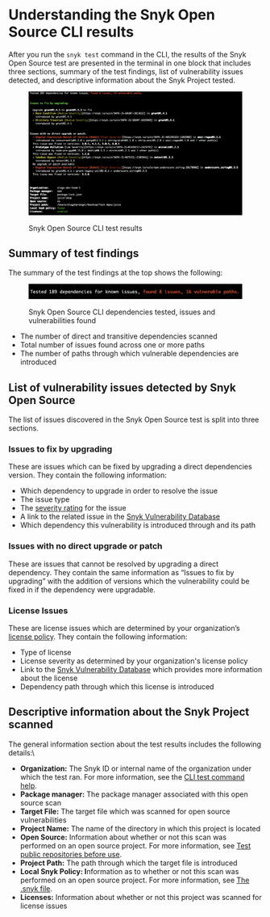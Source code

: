 # Understanding the Snyk Open Source CLI results

After you run the `snyk test` command in the CLI, the results of the Snyk Open Source test are presented in the terminal in one block that includes three sections, summary of the test findings, list of vulnerability issues detected, and descriptive information about the Snyk Project tested.

<figure><img src="../../../.gitbook/assets/image (107) (1) (1) (1) (1) (1) (1) (1) (1) (1) (1) (1) (1) (1) (1) (1) (2) (1) (1) (1) (1) (1) (1) (2).png" alt="Snyk Open Source CLI test results."><figcaption><p>Snyk Open Source CLI test results</p></figcaption></figure>

## Summary of test findings

The summary of the test findings at the top shows the following:

<figure><img src="../../../.gitbook/assets/image (533).png" alt="Snyk Open Source CLI dependencies tested, issues and vulnerabilities found."><figcaption><p>Snyk Open Source CLI dependencies tested, issues and vulnerabilities found</p></figcaption></figure>

* The number of direct and transitive dependencies scanned
* Total number of issues found across one or more paths
* The number of paths through which vulnerable dependencies are introduced

## **List of vulnerability issues detected by Snyk Open Source**

The list of issues discovered in the Snyk Open Source test is split into three sections.

### **Issues to fix by upgrading**

These are issues which can be fixed by upgrading a direct dependencies version. They contain the following information:

* Which dependency to upgrade in order to resolve the issue
* The issue type
* The [severity rating](../../../manage-issues/issue-management/severity-levels.md) for the issue
* A link to the related issue in the [Snyk Vulnerability Database](https://security.snyk.io/)
* Which dependency this vulnerability is introduced through and its path

### **Issues with no direct upgrade or patch**

These are issues that cannot be resolved by upgrading a direct dependency. They contain the same information as “Issues to fix by upgrading” with the addition of versions which the vulnerability could be fixed in if the dependency were upgradable.

### License Issues

These are license issues which are determined by your organization’s [license policy](../../../manage-issues/policies/license-policies/). They contain the following information:

* Type of license
* License severity as determined by your organization's license policy
* Link to the [Snyk Vulnerability Database](https://security.snyk.io/) which provides more information about the license
* Dependency path through which this license is introduced

## Descriptive information about the Snyk Project scanned

The general information section about the test results includes the following details:\\

* **Organization:** The Snyk ID or internal name of the organization under which the test ran. For more information, see the [CLI test command help](../../../snyk-cli/commands/test.md).
* **Package manager:** The package manager associated with this open source scan
* **Target File:** The target file which was scanned for open source vulnerabilities
* **Project Name:** The name of the directory in which this project is located
* **Open Source:** Information about whether or not this scan was performed on an open source project. For more information, see [Test public repositories before use](../../../snyk-cli/test-for-vulnerabilities/test-public-repositories-before-use.md).
* **Project Path:** The path through which the target file is introduced
* **Local Snyk Policy: I**nformation as to whether or not this scan was performed on an open source project. For more information, see [The .snyk file](../../../snyk-cli/test-for-vulnerabilities/the-.snyk-file.md).
* **Licenses:** Information about whether or not this project was scanned for license issues
